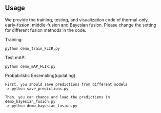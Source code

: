 
## Usage

We provide the training, testing, and visualization code of thermal-only, early-fusion, middle-fusion and Bayesian fusion. Please change the setting for different fusion methods in the code.

Training:

    python demo_train_FLIR.py
    
Test mAP:

    python demo_mAP_FLIR.py
    
Probabilistic Ensembling(updating):

    First, you should save predictions from different models 
    -> python save_predictions.py

    Then, you can change and load the predictions in demo_bayesian_fusion.py
    -> python demo_bayesian_fusion.py
